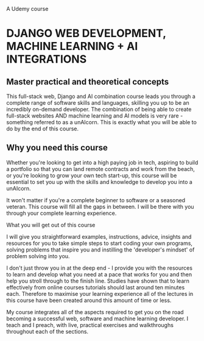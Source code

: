 A Udemy course 
# DJANGO WEB DEVELOPMENT, MACHINE LEARNING + AI INTEGRATIONS

## Master practical and theoretical concepts

This full-stack web, Django and AI combination course leads you through a complete range of software skills and languages, skilling you up to be an incredibly on-demand developer. The combination of being able to create full-stack websites AND machine learning and AI models is very rare - something referred to as a unAIcorn. This is exactly what you will be able to do by the end of this course.

## Why you need this course

Whether you're looking to get into a high paying job in tech, aspiring to build a portfolio so that you can land remote contracts and work from the beach, or you're looking to grow your own tech start-up, this course will be essential to set you up with the skills and knowledge to develop you into a unAIcorn.

It won't matter if you're a complete beginner to software or a seasoned veteran. This course will fill all the gaps in between. I will be there with you through your complete learning experience.

What you will get out of this course

I will give you straightforward examples, instructions, advice, insights and resources for you to take simple steps to start coding your own programs, solving problems that inspire you and instilling the 'developer's mindset' of problem solving into you.

I don't just throw you in at the deep end - I provide you with the resources to learn and develop what you need at a pace that works for you and then help you stroll through to the finish line. Studies have shown that to learn effectively from online courses tutorials should last around ten minutes each. Therefore to maximise your learning experience all of the lectures in this course have been created around this amount of time or less.

My course integrates all of the aspects required to get you on the road becoming a successful web, software and machine learning developer. I teach and I preach, with live, practical exercises and walkthroughs throughout each of the sections.

